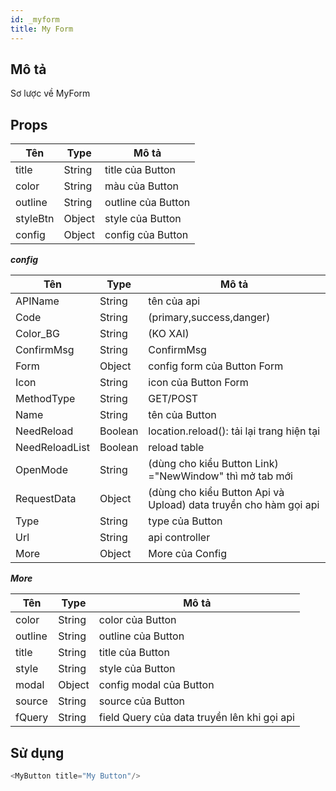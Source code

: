 ```yaml
---
id: _myform
title: My Form
---
```


## **Mô tả**

Sơ lược về MyForm

## **Props**

| Tên | Type | Mô tả |
| --- | ---- |------ |
| title | String | title của Button |
| color | String | màu của Button |
| outline | String | outline của Button |
| styleBtn | Object | style của Button |
| config | Object | config của Button |

***config***

| Tên | Type | Mô tả |
| --- | ---- |------ |
| APIName | String | tên của api |
| Code | String | (primary,success,danger) |
| Color_BG | String | (KO XAI) |
| ConfirmMsg | String | ConfirmMsg |
| Form | Object | config form của Button Form |
| Icon | String | icon của Button Form |
| MethodType | String | GET/POST |
| Name | String | tên của Button |
| NeedReload | Boolean | location.reload(): tải lại trang hiện tại|
| NeedReloadList | Boolean | reload table |
| OpenMode | String | (dùng cho kiểu Button Link) ="NewWindow" thì mở tab mới |
| RequestData | Object | (dùng cho kiểu Button Api và Upload) data truyền cho hàm gọi api|
| Type | String | type của Button |
| Url | String | api controller |
| More | Object | More của Config |

 ***More***

 | Tên | Type | Mô tả |
| --- | ---- |------ |
| color | String | color của Button |
| outline | String | outline của Button |
| title | String | title của Button |
| style  | String | style của Button |
| modal  | Object | config modal của Button |
| source  | String | source của Button |
| fQuery | String | field Query của data truyền lên khi gọi api |

## **Sử dụng**

```javascript
<MyButton title="My Button"/>
```


